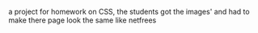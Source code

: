 a project for homework on CSS,
the students got the images'
and had to make there page look the same like netfrees
